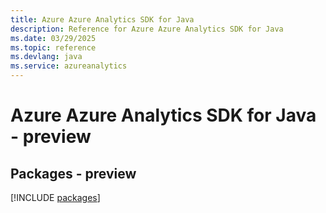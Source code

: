 ```yaml
---
title: Azure Azure Analytics SDK for Java
description: Reference for Azure Azure Analytics SDK for Java
ms.date: 03/29/2025
ms.topic: reference
ms.devlang: java
ms.service: azureanalytics
---
```

# Azure Azure Analytics SDK for Java - preview
## Packages - preview
[!INCLUDE [packages](azure-analytics-index.md)]
